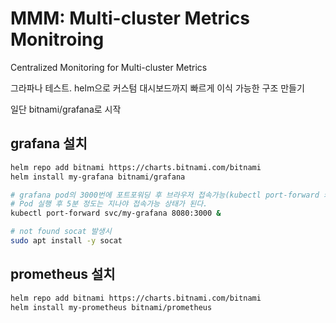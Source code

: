 # MMM: Multi-cluster Metrics Monitroing

Centralized Monitoring for Multi-cluster Metrics

그라파나 테스트. helm으로 커스텀 대시보드까지 빠르게 이식 가능한 구조 만들기

일단 bitnami/grafana로 시작

## grafana 설치

```sh
helm repo add bitnami https://charts.bitnami.com/bitnami
helm install my-grafana bitnami/grafana

# grafana pod의 3000번에 포트포워딩 후 브라우저 접속가능(kubectl port-forward 커맨드, ingress, k9s 포트포워딩 등 사용)
# Pod 실행 후 5분 정도는 지나야 접속가능 상태가 된다.
kubectl port-forward svc/my-grafana 8080:3000 &

# not found socat 발생시
sudo apt install -y socat
```

## prometheus 설치

```sh
helm repo add bitnami https://charts.bitnami.com/bitnami
helm install my-prometheus bitnami/prometheus


```
